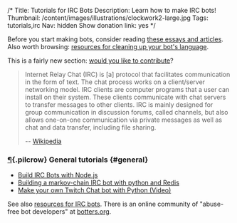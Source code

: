 /*
Title: Tutorials for IRC Bots
Description: Learn how to make IRC bots!
Thumbnail: /content/images/illustrations/clockwork2-large.jpg
Tags: tutorials,irc
Nav: hidden
Show donation link: yes
*/


<div class="note">
  <p>
    Before you start making bots, consider reading <a href="/bot-ethics">these essays and articles</a>. Also worth browsing: <a href="/resources/libraries-frameworks/#language">resources for cleaning up your bot's language</a>.
  </p>
</div>

<div class="note">
  <p>
    This is a fairly new section: <a href="https://github.com/botwiki/botwiki.org">would you like to contribute</a>?
  </p>
</div>


> Internet Relay Chat (IRC) is [a] protocol that facilitates communication in the form of text. The chat process works on a client/server networking model. IRC clients are computer programs that a user can install on their system. These clients communicate with chat servers to transfer messages to other clients. IRC is mainly designed for group communication in discussion forums, called channels, but also allows one-on-one communication via private messages as well as chat and data transfer, including file sharing.
>
> -- [Wikipedia](https://en.wikipedia.org/wiki/Internet_Relay_Chat)



### [¶](#general){.pilcrow} General tutorials {#general}

- [Build IRC Bots with Node.js](http://davidwalsh.name/nodejs-irc)
- [Building a markov-chain IRC bot with python and Redis](https://charlesleifer.com/blog/building-markov-chain-irc-bot-python-and-redis/)
- [Make your own Twitch Chat bot with Python (Video)](https://www.youtube.com/watch?v=5Kv3_V5wFgg)

See also [resources for IRC bots](/resources/irc-bots). There is an online community of "abuse-free bot developers" at [botters.org](http://botters.org/start). 